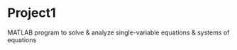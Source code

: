 # Project1
MATLAB program to solve &amp; analyze single-variable equations &amp; systems of equations
